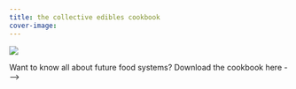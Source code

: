 ```yaml
---
title: the collective edibles cookbook
cover-image:
---
```


![]({{site.baseurl}}/img/cookbook.jpg)

Want to know all about future food systems? Download the cookbook here --->
